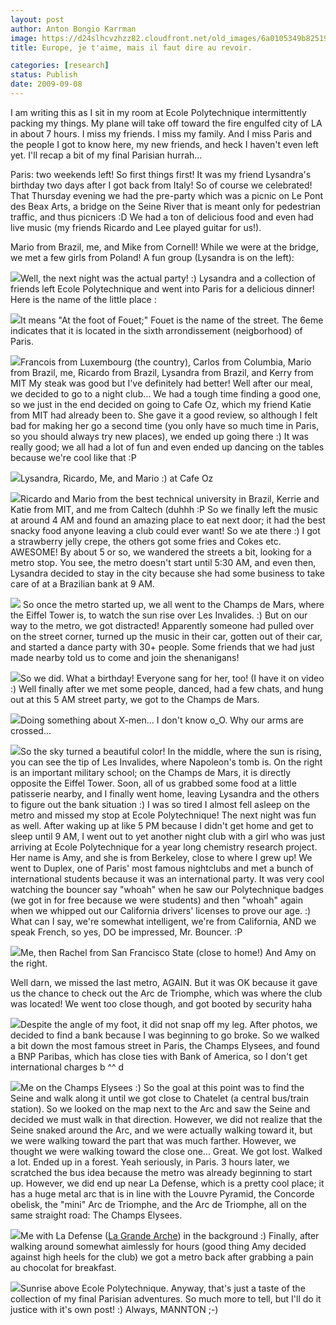 ```yaml
---
layout: post
author: Anton Bongio Karrman
image: https://d24slhcvzhzz82.cloudfront.net/old_images/6a0105349b8251970b0120a5473220970b-800wi.jpg
title: Europe, je t'aime, mais il faut dire au revoir.

categories: [research]
status: Publish
date: 2009-09-08
---
```



I am writing this as I sit in my room at Ecole Polytechnique intermittently packing my things. My plane will take off toward the fire engulfed city of LA in about 7 hours. 
I miss my friends. I miss my family. And I miss Paris and the people I got to know here, my new friends, and heck I haven't even left yet. 
I'll recap a bit of my final Parisian hurrah...

Paris: two weekends left! So first things first! It was my friend Lysandra's birthday two days after I got back from Italy! So of course we celebrated! That Thursday evening we had the pre-party which was a picnic on Le Pont des Beax Arts, a bridge on the Seine River that is meant only for pedestrian traffic, and thus picnicers :D We had a ton of delicious food and even had live music (my friends Ricardo and Lee played guitar for us!).

Mario from Brazil, me, and Mike from Cornell!
While we were at the bridge, we met a few girls from Poland! A fun group (Lysandra is on the left):


![](https://d24slhcvzhzz82.cloudfront.net/old_images/6a0105349b8251970b0120a54730ca970b-800wi.jpg)Well, the next night was the actual party! :) Lysandra and a collection of friends left Ecole Polytechnique and went into Paris for a delicious dinner! Here is the name of the little place :


![](https://d24slhcvzhzz82.cloudfront.net/old_images/6a0105349b8251970b0120a5473404970b-800wi.jpg)It means "At the foot of Fouet;" Fouet is the name of the street. The 6eme indicates that it is located in the sixth arrondissement (neigborhood) of Paris.


![](https://d24slhcvzhzz82.cloudfront.net/old_images/6a0105349b8251970b0120a59e1f84970c-800wi.jpg)Francois from Luxembourg (the country), Carlos from Columbia, Mario from Brazil, me, Ricardo from Brazil, Lysandra from Brazil, and Kerry from MIT
My steak was good but I've definitely had better! Well after our meal, we decided to go to a night club... We had a tough time finding a good one, so we just in the end decided on going to Cafe Oz, which my friend Katie from MIT had already been to. She gave it a good review, so although I felt bad for making her go a second time (you only have so much time in Paris, so you should always try new places), we ended up going there :) It was really good; we all had a lot of fun and even ended up dancing on the tables because we're cool like that :P


![](https://d24slhcvzhzz82.cloudfront.net/old_images/6a0105349b8251970b0120a59e26c2970c-800wi.jpg)Lysandra, Ricardo, Me, and Mario :) at Cafe Oz


![](https://d24slhcvzhzz82.cloudfront.net/old_images/6a0105349b8251970b0120a5474b60970b-800wi.jpg)Ricardo and Mario from the best technical university in Brazil, Kerrie and Katie from MIT, and me from Caltech (duhhh :P
So we finally left the music at around 4 AM and found an amazing place to eat next door; it had the best snacky food anyone leaving a club could ever want! So we ate there :) I got a strawberry jelly crepe, the others got some fries and Cokes etc. AWESOME!
By about 5 or so, we wandered the streets a bit, looking for a metro stop. You see, the metro doesn't start until 5:30 AM, and even then, Lysandra decided to stay in the city because she had some business to take care of at a Brazilian bank at 9 AM. 


![](https://d24slhcvzhzz82.cloudfront.net/old_images/6a0105349b8251970b0120a547512a970b-800wi.jpg) So once the metro started up, we all went to the Champs de Mars, where the Eiffel Tower is, to watch the sun rise over Les Invalides. :) But on our way to the metro, we got distracted! Apparently someone had pulled over on the street corner, turned up the music in their car, gotten out of their car, and started a dance party with 30+ people. Some friends that we had just made nearby told us to come and join the shenanigans!


![](https://d24slhcvzhzz82.cloudfront.net/old_images/6a0105349b8251970b0120a547546f970b-800wi.jpg)So we did. What a birthday! Everyone sang for her, too! (I have it on video :)
Well finally after we met some people, danced, had a few chats, and hung out at this 5 AM street party, we got to the Champs de Mars.


![](https://d24slhcvzhzz82.cloudfront.net/old_images/6a0105349b8251970b0120a59e32d6970c-800wi.jpg)Doing something about X-men... I don't know o_O. Why our arms are crossed...


![](https://d24slhcvzhzz82.cloudfront.net/old_images/6a0105349b8251970b0120a59e33cb970c-800wi.jpg)So the sky turned a beautiful color! In the middle, where the sun is rising, you can see the tip of Les Invalides, where Napoleon's tomb is. On the right is an important military school; on the Champs de Mars, it is directly opposite the Eiffel Tower. Soon, all of us grabbed some food at a little patisserie nearby, and I finally went home, leaving Lysandra and the others to figure out the bank situation :) I was so tired I almost fell asleep on the metro and missed my stop at Ecole Polytechnique!
The next night was fun as well. After waking up at like 5 PM because I didn't get home and get to sleep until 9 AM, I went out to yet another night club with a girl who was just arriving at Ecole Polytechnique for a year long chemistry research project. Her name is Amy, and she is from Berkeley, close to where I grew up! We went to Duplex, one of Paris' most famous nightclubs and met a bunch of international students because it was an international party. It was very cool watching the bouncer say "whoah" when he saw our Polytechnique badges (we got in for free because we were students) and then "whoah" again when we whipped out our California drivers' licenses to prove our age. :) What can I say, we're somewhat intelligent, we're from California, AND we speak French, so yes, DO be impressed, Mr. Bouncer. :P


![](https://d24slhcvzhzz82.cloudfront.net/old_images/6a0105349b8251970b0120a5475c72970b-800wi.jpg)Me, then Rachel from San Francisco State (close to home!) And Amy on the right.

Well darn, we missed the last metro, AGAIN. But it was OK because it gave us the chance to check out the Arc de Triomphe, which was where the club was located! We went too close though, and got booted by security haha


![](https://d24slhcvzhzz82.cloudfront.net/old_images/6a0105349b8251970b0120a5475f95970b-800wi.jpg)Despite the angle of my foot, it did not snap off my leg. After photos, we decided to find a bank because I was beginning to go broke. So we walked a bit down the most famous street in Paris, the Champs Elysees, and found a BNP Paribas, which has close ties with Bank of America, so I don't get international charges b ^^ d


![](https://d24slhcvzhzz82.cloudfront.net/old_images/6a0105349b8251970b0120a547626b970b-800wi.jpg)Me on the Champs Elysees :)
So the goal at this point was to find the Seine and walk along it until we got close to Chatelet (a central bus/train station). So we looked on the map next to the Arc and saw the Seine and decided we must walk in that direction. However, we did not realize that the Seine snaked around the Arc, and we were actually walking toward it, but we were walking toward the part that was much farther. However, we thought we were walking toward the close one... Great. We got lost. Walked a lot. Ended up in a forest. Yeah seriously, in Paris. 
3 hours later, we scratched the bus idea because the metro was already beginning to start up. However, we did end up near La Defense, which is a pretty cool place; it has a huge metal arc that is in line with the Louvre Pyramid, the Concorde obelisk, the "mini" Arc de Triomphe, and the Arc de Triomphe, all on the same straight road: The Champs Elysees.


![](https://d24slhcvzhzz82.cloudfront.net/old_images/6a0105349b8251970b0120a59e42fe970c-800wi.jpg)Me with La Defense ([La Grande Arche](https://en.wikipedia.org/wiki/Grande_Arche)) in the background :)
Finally, after walking around somewhat aimlessly for hours (good thing Amy decided against high heels for the club) we got a metro back after grabbing a pain au chocolat for breakfast.


![](https://d24slhcvzhzz82.cloudfront.net/old_images/6a0105349b8251970b0120a59e44e1970c-800wi.jpg)Sunrise above Ecole Polytechnique. 
Anyway, that's just a taste of the collection of my final Parisian adventures. So much more to tell, but I'll do it justice with it's own post! :)
Always,
MANNTON ;-)
